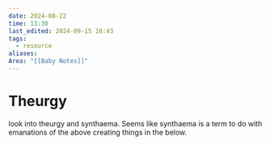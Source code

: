 ```yaml
---
date: 2024-08-22
time: 13:30
last_edited: 2024-09-15 16:43
tags:
  - resource
aliases: 
Area: "[[Baby Notes]]"
---
```

# Theurgy
look into theurgy and synthaema. Seems like synthaema is a term to do with emanations of the above creating things in the below.
